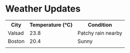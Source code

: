 # Weather Updates

<!-- WEATHER-UPDATE-START -->
<table><tr><th>City</th><th>Temperature (°C)</th><th>Condition</th></tr><tr><td>Valsad</td><td>23.8</td><td>Patchy rain nearby</td></tr><tr><td>Boston</td><td>20.4</td><td>Sunny</td></tr><tr><td></td><td></td><td></td></tr></table>
<!-- WEATHER-UPDATE-END -->
